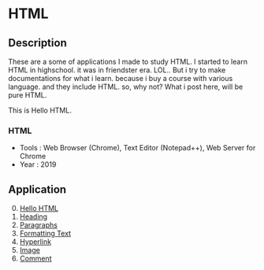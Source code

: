 # HTML

## Description
These are a some of applications I made to study HTML. I started to learn HTML in highschool. it was in friendster era. LOL..
But i try to make documentations for what i learn. because i buy a course with various language. and they include HTML. so, why not?
What i post here, will be pure HTML.

This is Hello HTML. 

### HTML
  - Tools : Web Browser (Chrome), Text Editor (Notepad++), Web Server for Chrome
  - Year : 2019

## Application
 0. [ Hello HTML ](https://github.com/Hidayat-rivai/html)
 1. [ Heading ](https://github.com/Hidayat-rivai/html_heading)
 2. [ Paragraphs ](https://github.com/Hidayat-rivai/html_paragraphs)
 3. [ Formatting Text ](https://github.com/Hidayat-rivai/html_formatting_text)
 4. [ Hyperlink ](https://github.com/Hidayat-rivai/html_hyperlink)
 5. [ Image ](https://github.com/Hidayat-rivai/html_image)
 6. [ Comment ](https://github.com/Hidayat-rivai/html_comment)
